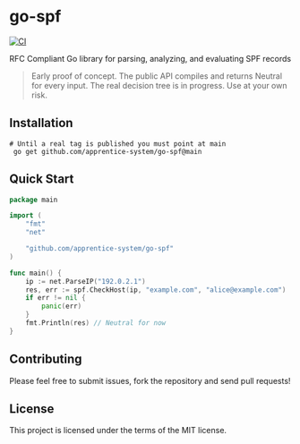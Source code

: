 # go-spf
[![CI](https://github.com/apprentice-system/go-spf/actions/workflows/go-test.yaml/badge.svg?branch=main)](https://github.com/apprentice-system/go-spf/actions/workflows/go-test.yaml)  


RFC Compliant Go library for parsing, analyzing, and evaluating SPF records
> Early proof of concept. The public API compiles and returns Neutral for every input. The real decision tree is in progress. Use at your own risk.


## Installation
```shell
# Until a real tag is published you must point at main
 go get github.com/apprentice-system/go-spf@main
```


## Quick Start
```go
package main

import (
    "fmt"
    "net"

    "github.com/apprentice-system/go-spf"
)

func main() {
    ip := net.ParseIP("192.0.2.1")
    res, err := spf.CheckHost(ip, "example.com", "alice@example.com")
    if err != nil {
        panic(err)
    }
    fmt.Println(res) // Neutral for now
}
```


## Contributing
Please feel free to submit issues, fork the repository and send pull requests!


## License
This project is licensed under the terms of the MIT license.